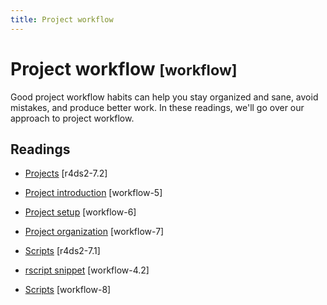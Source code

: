```yaml
---
title: Project workflow
---
```


<!-- Generated automatically from project-workflow.yml. Do not edit by hand -->

# Project workflow <small class='workflow'>[workflow]</small>


Good project workflow habits can help you stay organized and sane, avoid mistakes,
and produce better work. In these readings, we'll go over our approach to project
workflow.

## Readings

  * [Projects](https://r4ds.hadley.nz/workflow-scripts.html#projects) [r4ds2-7.2]

  * [Project introduction](https://dcl-workflow.stanford.edu/project-introduction.html) [workflow-5]

  * [Project setup](https://dcl-workflow.stanford.edu/project-setup.html) [workflow-6]

  * [Project organization](https://dcl-workflow.stanford.edu/project-organization.html) [workflow-7]

  * [Scripts](https://r4ds.hadley.nz/workflow-scripts.html#scripts) [r4ds2-7.1]

  * [rscript snippet](https://dcl-workflow.stanford.edu/rstudio-snippets.html#rscript-snippet) [workflow-4.2]

  * [Scripts](https://dcl-workflow.stanford.edu/scripts.html) [workflow-8]



